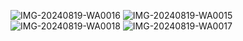 ![IMG-20240819-WA0016](https://github.com/user-attachments/assets/772110ca-6d98-4836-86f2-ad6fd9d9c278)
![IMG-20240819-WA0015](https://github.com/user-attachments/assets/5f00acb3-4901-4f71-94d9-c8c844f502c9)
![IMG-20240819-WA0018](https://github.com/user-attachments/assets/42b512ff-6c7d-4142-962b-3f8d68c42b12)
![IMG-20240819-WA0017](https://github.com/user-attachments/assets/0c6724f8-d10c-4eb8-b8ce-982458003c64)
